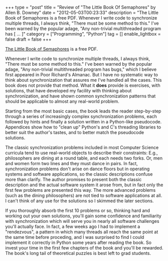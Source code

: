 +++
type = "post"
title = "Review of \"The Little Book Of Semaphores\" by Allen B. Downey"
date = "2012-05-03T00:23:33"
description = "The Little Book of Semaphores is a free PDF. Whenever I write code to synchronize multiple threads, I always think, \"There must be some method to this.\" I've been warned by the popular adage, \"Any non-trivial multithreaded program has [ ... ]"
category = ["Programming", "Python"]
tag = []
enable_lightbox = false
draft = false
+++

<p><a href="http://www.greenteapress.com/semaphores/downey08semaphores.pdf">The Little Book of
Semaphores</a>
is a free PDF.</p>
<p>Whenever I write code to synchronize multiple threads, I always think,
"There must be some method to this." I've been warned by the popular
adage, "Any non-trivial multithreaded program has bugs," which I believe
first appeared in Poor Richard's Almanac. But I have no systematic way
to think about synchronization that assures me I've handled all the
cases. This book does not provide that method. What it <strong>does</strong> provide
is exercises, with solutions, that have developed my facility with
thinking about synchronization, and have shown common synchronization
patterns that should be applicable to almost any real-world problem.</p>
<p>Starting from the most basic cases, the book leads the reader
step-by-step through a series of increasingly complex synchronization
problems, each followed by hints and finally a solution written in a
Python-like pseudocode. Appendices show how to "clean up" Python's and
C's threading libraries to better suit the author's tastes, and to
better match the pseudocode solutions.</p>
<p>The classic synchronization problems included in most Computer Science
curricula tend to use real-world objects to describe their constraints:
E.g., philosophers are dining at a round table, and each needs two
forks. Or, men and women form two lines and they must dance in pairs. In
fact, synchronization problems don't arise on dance floors but in
operating systems and software applications, so the classic descriptions
confuse more than clarify. The author promises to present both the
classic description and the actual software system it arose from, but in
fact only the first few problems are presented this way. The more
advanced problems (such as the dining philosophers) are not tied to
software applications at all. I can't think of any use for the solutions
so I skimmed the later sections.</p>
<p>If you thoroughly absorb the first 10 problems or so, thinking hard and
working out your own solutions, you'll gain some confidence and
familiarity with synchronization which will serve you in nearly all
software challenges you'll actually face. In fact, a few weeks ago I had
to implement a "rendezvous", a pattern in which many threads all reach
the same point at the same time before proceding, and I was surprised to
find I could implement it correctly in Python some years after reading
the book. So invest your time in the first few chapters of the book and
you'll be rewarded. The book's long tail of theoretical puzzles is best
left to grad students.</p>
